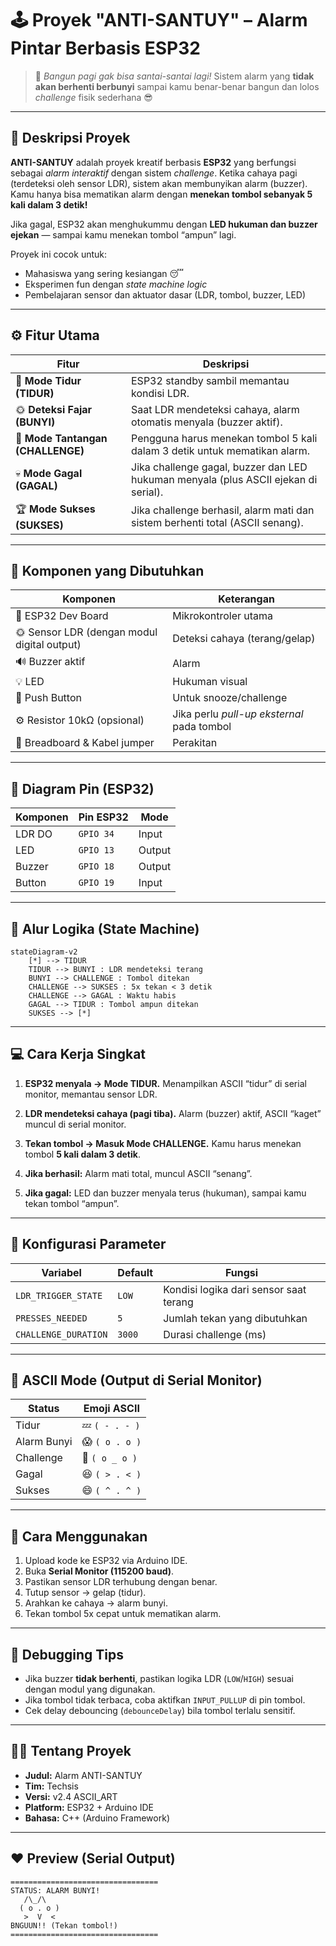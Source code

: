 # 🕹️ Proyek "ANTI-SANTUY" – Alarm Pintar Berbasis ESP32

> 🚨 *Bangun pagi gak bisa santai-santai lagi!*
> Sistem alarm yang **tidak akan berhenti berbunyi** sampai kamu benar-benar bangun dan lolos *challenge* fisik sederhana 😎

---

## 📜 Deskripsi Proyek

**ANTI-SANTUY** adalah proyek kreatif berbasis **ESP32** yang berfungsi sebagai *alarm interaktif* dengan sistem *challenge*.
Ketika cahaya pagi (terdeteksi oleh sensor LDR), sistem akan membunyikan alarm (buzzer).
Kamu hanya bisa mematikan alarm dengan **menekan tombol sebanyak 5 kali dalam 3 detik!**

Jika gagal, ESP32 akan menghukummu dengan **LED hukuman dan buzzer ejekan** — sampai kamu menekan tombol “ampun” lagi.

Proyek ini cocok untuk:

* Mahasiswa yang sering kesiangan 😴
* Eksperimen fun dengan *state machine logic*
* Pembelajaran sensor dan aktuator dasar (LDR, tombol, buzzer, LED)

---

## ⚙️ Fitur Utama

| Fitur                             | Deskripsi                                                                           |
| --------------------------------- | ----------------------------------------------------------------------------------- |
| 🌙 **Mode Tidur (TIDUR)**         | ESP32 standby sambil memantau kondisi LDR.                                          |
| 🌞 **Deteksi Fajar (BUNYI)**      | Saat LDR mendeteksi cahaya, alarm otomatis menyala (buzzer aktif).                  |
| 🎯 **Mode Tantangan (CHALLENGE)** | Pengguna harus menekan tombol 5 kali dalam 3 detik untuk mematikan alarm.           |
| 💀 **Mode Gagal (GAGAL)**         | Jika challenge gagal, buzzer dan LED hukuman menyala (plus ASCII ejekan di serial). |
| 🏆 **Mode Sukses (SUKSES)**       | Jika challenge berhasil, alarm mati dan sistem berhenti total (ASCII senang).       |

---

## 🔌 Komponen yang Dibutuhkan

| Komponen                                    | Keterangan                                 |
| ------------------------------------------- | ------------------------------------------ |
| 🧠 ESP32 Dev Board                          | Mikrokontroler utama                       |
| 🌞 Sensor LDR (dengan modul digital output) | Deteksi cahaya (terang/gelap)              |
| 🔊 Buzzer aktif                             | Alarm                                      |
| 💡 LED                                      | Hukuman visual                             |
| 🔘 Push Button                              | Untuk snooze/challenge                     |
| ⚙️ Resistor 10kΩ (opsional)                 | Jika perlu *pull-up eksternal* pada tombol |
| 🔋 Breadboard & Kabel jumper                | Perakitan                                  |

---

## 🧩 Diagram Pin (ESP32)

| Komponen | Pin ESP32 | Mode   |
| -------- | --------- | ------ |
| LDR DO   | `GPIO 34` | Input  |
| LED      | `GPIO 13` | Output |
| Buzzer   | `GPIO 18` | Output |
| Button   | `GPIO 19` | Input  |

---

## 🧠 Alur Logika (State Machine)

```mermaid
stateDiagram-v2
    [*] --> TIDUR
    TIDUR --> BUNYI : LDR mendeteksi terang
    BUNYI --> CHALLENGE : Tombol ditekan
    CHALLENGE --> SUKSES : 5x tekan < 3 detik
    CHALLENGE --> GAGAL : Waktu habis
    GAGAL --> TIDUR : Tombol ampun ditekan
    SUKSES --> [*]
```

---

## 💻 Cara Kerja Singkat

1. **ESP32 menyala → Mode TIDUR.**
   Menampilkan ASCII “tidur” di serial monitor, memantau sensor LDR.

2. **LDR mendeteksi cahaya (pagi tiba).**
   Alarm (buzzer) aktif, ASCII “kaget” muncul di serial monitor.

3. **Tekan tombol → Masuk Mode CHALLENGE.**
   Kamu harus menekan tombol **5 kali dalam 3 detik**.

4. **Jika berhasil:**
   Alarm mati total, muncul ASCII “senang”.

5. **Jika gagal:**
   LED dan buzzer menyala terus (hukuman), sampai kamu tekan tombol “ampun”.

---

## 🧰 Konfigurasi Parameter

| Variabel             | Default | Fungsi                                 |
| -------------------- | ------- | -------------------------------------- |
| `LDR_TRIGGER_STATE`  | `LOW`   | Kondisi logika dari sensor saat terang |
| `PRESSES_NEEDED`     | `5`     | Jumlah tekan yang dibutuhkan           |
| `CHALLENGE_DURATION` | `3000`  | Durasi challenge (ms)                  |

---

## 🎨 ASCII Mode (Output di Serial Monitor)

| Status      | Emoji ASCII    |
| ----------- | -------------- |
| Tidur       | 💤 `( - . - )` |
| Alarm Bunyi | 😱 `( o . o )` |
| Challenge   | 😤 `( o _ o )` |
| Gagal       | 😆 `( > . < )` |
| Sukses      | 😄 `( ^ . ^ )` |

---

## 🚀 Cara Menggunakan

1. Upload kode ke ESP32 via Arduino IDE.
2. Buka **Serial Monitor (115200 baud)**.
3. Pastikan sensor LDR terhubung dengan benar.
4. Tutup sensor → gelap (tidur).
5. Arahkan ke cahaya → alarm bunyi.
6. Tekan tombol 5x cepat untuk mematikan alarm.

---

## 🧪 Debugging Tips

* Jika buzzer **tidak berhenti**, pastikan logika LDR (`LOW`/`HIGH`) sesuai dengan modul yang digunakan.
* Jika tombol tidak terbaca, coba aktifkan `INPUT_PULLUP` di pin tombol.
* Cek delay debouncing (`debounceDelay`) bila tombol terlalu sensitif.

---

## 👨‍💻 Tentang Proyek

* **Judul:** Alarm ANTI-SANTUY
* **Tim:** Techsis
* **Versi:** v2.4 ASCII_ART
* **Platform:** ESP32 + Arduino IDE
* **Bahasa:** C++ (Arduino Framework)

---

## ❤️ Preview (Serial Output)

```
=================================
STATUS: ALARM BUNYI!
   /\_/\
  ( o . o )
   >  V  <
BNGUUN!! (Tekan tombol!)
=================================
```

